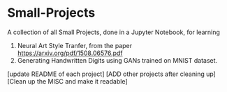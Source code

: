# Small-Projects
A collection of all Small Projects, done in a Jupyter Notebook, for learning

1. Neural Art Style Tranfer, from the paper https://arxiv.org/pdf/1508.06576.pdf
2. Generating Handwritten Digits using GANs trained on MNIST dataset.

[update README of each project]
[ADD other projects after cleaning up]
[Clean up the MISC and make it readable]
